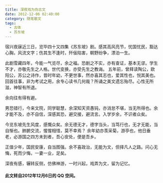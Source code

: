 ```yaml
---
title: 深夜戏为伪古文
date: 2012-12-06 02:40:00
category: 随笔散文
tags:
  - 古体
  - 苏东坡
---
```


宿兴夜寐近三日，览毕四十又四集《苏东坡》剧。感其高风亮节，忧国忧民，豁达心胸，风流文字；伤其生不逢时，歼佞陷害，朝野纷争，漂泊一生。

<!--more-->

此剧雪藏四年，今能一气览尽，余之福。恐剧之不实，亦有查证，基本无谬。学生不才，亦敬先生之人格。世代变换，亦受先生之教诲。
五年前，曾拜读陶公，欧阳公，苏公之诗作，昔时年幼，不更世事，然亦喜其志也，爱其性也，悦其美也。回首往事，非为考试之用，余专心读书几何哉？所诵之美文遗忘殆尽。心性无所滋，神智有所退。

余向往有得有避。

男恐错行，今来文院，同学聪慧，余深知天资愚钝，亦消怠不堪，当无所得也。余才能不及，亦不自信，深感其恐，避交接，避流言。入学岁余，不识者众矣。

今览东坡先生风度，感慨众矣。余无德无才，德字当头，当笃行也，无才无能，当自惭也。肺腑交流，惺惺相惜，莫不幸焉？
余年幼亦羡采菊，游亭也，他日垂老，必游国之四方未到者，吾心安处，便是吾乡。

正值少年，国民安康，自当图强。余不喜政治，无能为文，但择凡人之路。问心无悔，死而少悔，一妻一业，足矣。

深夜有感，辗转反侧，仿佛神游，一时兴起，戏弄为文，留为记忆。


#### 此文转自2012年12月6日的 QQ 空间。
